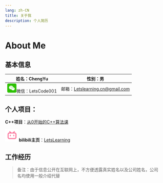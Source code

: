 ```yaml
---
lang: zh-CN
title: 关于我
description: 个人简历
---
```


# About Me

## 基本信息

| 姓名：ChengYu                                                | 性别：男                        |
| ------------------------------------------------------------ | ------------------------------- |
| <img src="assets/image-20240421153652872.png" width=30>微信：LetsCode001 | 邮箱：Letslearning.cn@gmail.com |

## 个人项目：

**C++项目**：[从0开始的C++算法课](https://space.bilibili.com/25488437/channel/collectiondetail?sid=1830481)

<img src="assets/bilibili.png" width=45>**bilibili主页**：[LetsLearning](https://space.bilibili.com/25488437?spm_id_from=333.1007.0.0)

## 工作经历

> 备注：由于信息公开在互联网上，不方便透露真实姓名以及公司姓名，公司名均使用一般介绍代替

